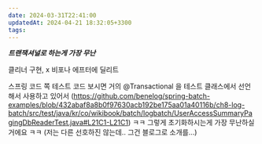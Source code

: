 ```yaml
---
date: 2024-03-31T22:41:00
updatedAt: 2024-04-21 18:32:05+3300
tags: 
---
```

***트랜잭셔널로 하는게 가장 무난***

클리너 구현, x
비포나 에프터에 딜리트

스프링 코드 쪽 테스트 코드 보시면 거의 @Transactional 을 테스트 클래스에서 선언해서 사용하고 있어서 (https://github.com/benelog/spring-batch-examples/blob/432abaf8a8b0f97630acb192be175aa01a40116b/ch8-log-batch/src/test/java/kr/co/wikibook/batch/logbatch/UserAccessSummaryPagingDbReaderTest.java#L21C1-L21C1)  ㅋㅋ 그렇게 초기화하시는게 가장 무난하실거에요 ㅋㅋ 
(저는 다른 선호하진 않는데.. 그건 블로그로 소개를…)